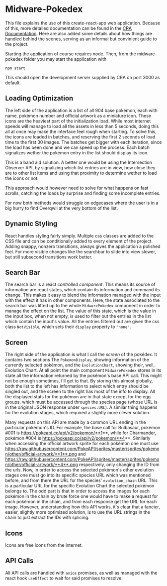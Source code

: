 # Midware-Pokedex

This file explains the use of this create-react-app web application. Because of this, more detailed documentation can be found in the [CRA Documentation](https://create-react-app.dev/docs/getting-started). Here are also added some details about how things are handled behind the scenes, serving as an informal but convinient guide to the project.

Starting the application of course requires node. Then, from the midware-pokedex folder you may start the application with

 `npm start`

This should open the development server supplied by CRA on port 3000 as default.

## Loading Optimization

The left side of the application is a list of all 904 base pokémon, each with name, pokémon number and official artwork as a miniature icon. These icons are the heaviest part of the initialization load. While most internet speeds will manage to load all the assets in less than 5 seconds, doing this all at once may make the interface feel rough when starting. To solve this, the icons are loaded in batches, and reserving the first 2 seconds of load time to the first 30 images. The batches get bigger with each iteration, since the load has been done and we can speed up the process. Each batch signalizes wether the pokémon entry in the list should display its icon.

This is a band aid solution. A better one would be using the Intersection Observer API, by signalizing which list entries are in view, how close they are to other list items and using that proximity to determine wether to load the icons or not.

This approach would however need to solve for what happens on fast scrolls, catching the loads by surprise and finding some incomplete entries.

For now both methods would struggle on edgecases where the user is in a big hurry to find Overqwil at the very bottom of the list.

## Dynamic Styling

React handles styling fairly simply. Multiple css classes are added to the CSS file and can be conditionally added to every element of the project. Adding snappy, nonzero transitions, always gives the application a polished feel. For more visible changes like the searchbar to slide into view slower, but still subsecond transitions work better.

## Search Bar

The search bar is a react _controlled component_. This means its source of information are react states, which contain its information and command its change. This makes it easy to blend the information managed with the input with the effect it has in other components. Here, the state associated to the search bar was lifted up to the whole `MidwarePokedex` component in order to manage the effect on the list. The value of this state, which is the value in the input box, when not empty, is used to filter out the entries in the list which contain the input's value. All the entries filtered out are given the css class `NotVisible`, which sets their `display` property to `"none"`.

## Screen

The right side of the application is what I call the _screen_ of the pokédex. It contains two sections The `PokemonDisplay`, showing information of the currently selected pokémon, and the `EvolutionChart`, showing their, well, Evolution Chart. At all point the main component `MidwarePokedex` stores in its state all the information returned by the pokémon's base API call. This might not be enough sometimes, I'll get to that. By storing this almost globally, both the list to the left has information to select which entry should be singled out, and the screen to the right has most of the info to display. All the displayed stats for the pokémon are in that state except for the egg groups, which must be accessed through the species page (whose URL is in the original JSON response under `species.URL`). A similar thing happens for the evolution stages, which required a slightly more clever solution.

Many requests on this API are made by a common URL ending in the particular pokémon's ID. For example, the base call for Bulbasaur, pokémon #001 is https://pokeapi.co/api/v2/pokemon/**1**, while for Charmander, pokémon #004 is https://pokeapi.co/api/v2/pokemon/**4**. Similarly when accessing the official artwork sprite for each pokémon one must use https://raw.githubusercontent.com/PokeAPI/sprites/master/sprites/pokemon/other/official-artwork/**1**.png and https://raw.githubusercontent.com/PokeAPI/sprites/master/sprites/pokemon/other/official-artwork/**4**.png respectively, only changing the ID from the urls. Now, in order to access the selected pokémon's other evolution stages one must go into its specific species URL which was mentioned before, and from there the URL for the species' `evolution_chain` URL. This is a particular URL for the specific Evolution Chart the selected pokémon belongs to. The odd part is that in order to access the images for each pokémon in the chain by brute force one would have to make a request for each pokémon in the chain, and from each response get the URL for each image. However, understanding how this API works, it's clear that a fancier, easier, slightly more optimized solution, is to use the URL strings in the chain to just extract the IDs with splicing.

## Icons

Icons are free icons from the internet.

## API Calls

All API calls are handled with `axios` promises, as well as managed with the react hook `useEffect` to wait for said promises to resolve.
